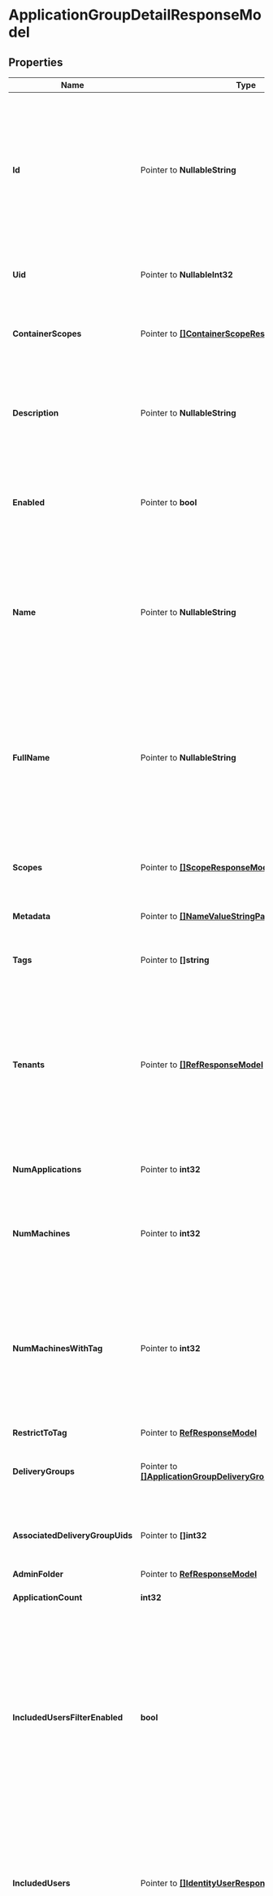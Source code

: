 # ApplicationGroupDetailResponseModel

## Properties

Name | Type | Description | Notes
------------ | ------------- | ------------- | -------------
**Id** | Pointer to **NullableString** | Id of the application group. Used to be: Uuid Needs to be globally unique This is likely to contain a guid but the property type should be string for future flexibility | [optional] 
**Uid** | Pointer to **NullableInt32** | &#x60;DEPRECATED.  Use &lt;see cref&#x3D;&#39;Id&#39;/&gt;.&#x60; DEPRECATED. Use Id. | [optional] 
**ContainerScopes** | Pointer to [**[]ContainerScopeResponseModel**](ContainerScopeResponseModel.md) | Delegated admin scopes in which the containers of the application group reside. | [optional] 
**Description** | Pointer to **NullableString** | Description of the application group. As with other facets of application groups, the description is not visible to end users. | [optional] 
**Enabled** | Pointer to **bool** | Indicates whether or not the applications in this application group can be launched. | [optional] 
**Name** | Pointer to **NullableString** | Simple administrative name of application group within parent admin folder (if any). This property is not guaranteed unique across all application groups. | [optional] 
**FullName** | Pointer to **NullableString** | Name of this application group. The name uniquely identifies the application group within the site. As with other facets of application groups, the name is not visible to end users. | [optional] 
**Scopes** | Pointer to [**[]ScopeResponseModel**](ScopeResponseModel.md) | The list of the delegated admin scopes to which the application group belongs. | [optional] 
**Metadata** | Pointer to [**[]NameValueStringPairModel**](NameValueStringPairModel.md) | The metadata of application group. | [optional] 
**Tags** | Pointer to **[]string** | Tags associated with this application group. | [optional] 
**Tenants** | Pointer to [**[]RefResponseModel**](RefResponseModel.md) | The tenant(s) that the application group is assigned to.  If &#x60;null&#x60;, the application group is not assigned to tenants, and may be used by any tenant, including future added tenants. | [optional] 
**NumApplications** | Pointer to **int32** | Number of applications present in the application group. | [optional] 
**NumMachines** | Pointer to **int32** | Number of machines capable of hosting the applications in the application group. | [optional] 
**NumMachinesWithTag** | Pointer to **int32** | Total number of machines across all desktop groups on which the application group is published, and which are tagged with the tag given by the RestrictToTag property. | [optional] 
**RestrictToTag** | Pointer to [**RefResponseModel**](RefResponseModel.md) |  | [optional] 
**DeliveryGroups** | Pointer to [**[]ApplicationGroupDeliveryGroupRefResponseModel**](ApplicationGroupDeliveryGroupRefResponseModel.md) | Delivery groups associated with the application group. | [optional] 
**AssociatedDeliveryGroupUids** | Pointer to **[]int32** | Delivery group uids associated with the application group. | [optional] 
**AdminFolder** | Pointer to [**RefResponseModel**](RefResponseModel.md) |  | [optional] 
**ApplicationCount** | **int32** | Number of applications in the group. | 
**IncludedUsersFilterEnabled** | **bool** | Indicates whether the IncludedUsers filter is enabled.  If the filter is disabled then any user who satisfies the requirements of the delivery group&#39;s access polic(ies) is implicitly granted access to the applications in the application group. | 
**IncludedUsers** | Pointer to [**[]IdentityUserResponseModel**](IdentityUserResponseModel.md) | The included users filter of the application group; that is, the users and groups who are explicitly granted access to the applications in the application group. | [optional] 
**SessionSharingEnabled** | **bool** | Whether applications in this application group can share sessions with applications in other application groups (or with applications that are not a member of an application group). | 
**TotalMachines** | **int32** | Total number of machines across all delivery groups on which the application group is published. | 

## Methods

### NewApplicationGroupDetailResponseModel

`func NewApplicationGroupDetailResponseModel(applicationCount int32, includedUsersFilterEnabled bool, sessionSharingEnabled bool, totalMachines int32, ) *ApplicationGroupDetailResponseModel`

NewApplicationGroupDetailResponseModel instantiates a new ApplicationGroupDetailResponseModel object
This constructor will assign default values to properties that have it defined,
and makes sure properties required by API are set, but the set of arguments
will change when the set of required properties is changed

### NewApplicationGroupDetailResponseModelWithDefaults

`func NewApplicationGroupDetailResponseModelWithDefaults() *ApplicationGroupDetailResponseModel`

NewApplicationGroupDetailResponseModelWithDefaults instantiates a new ApplicationGroupDetailResponseModel object
This constructor will only assign default values to properties that have it defined,
but it doesn't guarantee that properties required by API are set

### GetId

`func (o *ApplicationGroupDetailResponseModel) GetId() string`

GetId returns the Id field if non-nil, zero value otherwise.

### GetIdOk

`func (o *ApplicationGroupDetailResponseModel) GetIdOk() (*string, bool)`

GetIdOk returns a tuple with the Id field if it's non-nil, zero value otherwise
and a boolean to check if the value has been set.

### SetId

`func (o *ApplicationGroupDetailResponseModel) SetId(v string)`

SetId sets Id field to given value.

### HasId

`func (o *ApplicationGroupDetailResponseModel) HasId() bool`

HasId returns a boolean if a field has been set.

### SetIdNil

`func (o *ApplicationGroupDetailResponseModel) SetIdNil(b bool)`

 SetIdNil sets the value for Id to be an explicit nil

### UnsetId
`func (o *ApplicationGroupDetailResponseModel) UnsetId()`

UnsetId ensures that no value is present for Id, not even an explicit nil
### GetUid

`func (o *ApplicationGroupDetailResponseModel) GetUid() int32`

GetUid returns the Uid field if non-nil, zero value otherwise.

### GetUidOk

`func (o *ApplicationGroupDetailResponseModel) GetUidOk() (*int32, bool)`

GetUidOk returns a tuple with the Uid field if it's non-nil, zero value otherwise
and a boolean to check if the value has been set.

### SetUid

`func (o *ApplicationGroupDetailResponseModel) SetUid(v int32)`

SetUid sets Uid field to given value.

### HasUid

`func (o *ApplicationGroupDetailResponseModel) HasUid() bool`

HasUid returns a boolean if a field has been set.

### SetUidNil

`func (o *ApplicationGroupDetailResponseModel) SetUidNil(b bool)`

 SetUidNil sets the value for Uid to be an explicit nil

### UnsetUid
`func (o *ApplicationGroupDetailResponseModel) UnsetUid()`

UnsetUid ensures that no value is present for Uid, not even an explicit nil
### GetContainerScopes

`func (o *ApplicationGroupDetailResponseModel) GetContainerScopes() []ContainerScopeResponseModel`

GetContainerScopes returns the ContainerScopes field if non-nil, zero value otherwise.

### GetContainerScopesOk

`func (o *ApplicationGroupDetailResponseModel) GetContainerScopesOk() (*[]ContainerScopeResponseModel, bool)`

GetContainerScopesOk returns a tuple with the ContainerScopes field if it's non-nil, zero value otherwise
and a boolean to check if the value has been set.

### SetContainerScopes

`func (o *ApplicationGroupDetailResponseModel) SetContainerScopes(v []ContainerScopeResponseModel)`

SetContainerScopes sets ContainerScopes field to given value.

### HasContainerScopes

`func (o *ApplicationGroupDetailResponseModel) HasContainerScopes() bool`

HasContainerScopes returns a boolean if a field has been set.

### SetContainerScopesNil

`func (o *ApplicationGroupDetailResponseModel) SetContainerScopesNil(b bool)`

 SetContainerScopesNil sets the value for ContainerScopes to be an explicit nil

### UnsetContainerScopes
`func (o *ApplicationGroupDetailResponseModel) UnsetContainerScopes()`

UnsetContainerScopes ensures that no value is present for ContainerScopes, not even an explicit nil
### GetDescription

`func (o *ApplicationGroupDetailResponseModel) GetDescription() string`

GetDescription returns the Description field if non-nil, zero value otherwise.

### GetDescriptionOk

`func (o *ApplicationGroupDetailResponseModel) GetDescriptionOk() (*string, bool)`

GetDescriptionOk returns a tuple with the Description field if it's non-nil, zero value otherwise
and a boolean to check if the value has been set.

### SetDescription

`func (o *ApplicationGroupDetailResponseModel) SetDescription(v string)`

SetDescription sets Description field to given value.

### HasDescription

`func (o *ApplicationGroupDetailResponseModel) HasDescription() bool`

HasDescription returns a boolean if a field has been set.

### SetDescriptionNil

`func (o *ApplicationGroupDetailResponseModel) SetDescriptionNil(b bool)`

 SetDescriptionNil sets the value for Description to be an explicit nil

### UnsetDescription
`func (o *ApplicationGroupDetailResponseModel) UnsetDescription()`

UnsetDescription ensures that no value is present for Description, not even an explicit nil
### GetEnabled

`func (o *ApplicationGroupDetailResponseModel) GetEnabled() bool`

GetEnabled returns the Enabled field if non-nil, zero value otherwise.

### GetEnabledOk

`func (o *ApplicationGroupDetailResponseModel) GetEnabledOk() (*bool, bool)`

GetEnabledOk returns a tuple with the Enabled field if it's non-nil, zero value otherwise
and a boolean to check if the value has been set.

### SetEnabled

`func (o *ApplicationGroupDetailResponseModel) SetEnabled(v bool)`

SetEnabled sets Enabled field to given value.

### HasEnabled

`func (o *ApplicationGroupDetailResponseModel) HasEnabled() bool`

HasEnabled returns a boolean if a field has been set.

### GetName

`func (o *ApplicationGroupDetailResponseModel) GetName() string`

GetName returns the Name field if non-nil, zero value otherwise.

### GetNameOk

`func (o *ApplicationGroupDetailResponseModel) GetNameOk() (*string, bool)`

GetNameOk returns a tuple with the Name field if it's non-nil, zero value otherwise
and a boolean to check if the value has been set.

### SetName

`func (o *ApplicationGroupDetailResponseModel) SetName(v string)`

SetName sets Name field to given value.

### HasName

`func (o *ApplicationGroupDetailResponseModel) HasName() bool`

HasName returns a boolean if a field has been set.

### SetNameNil

`func (o *ApplicationGroupDetailResponseModel) SetNameNil(b bool)`

 SetNameNil sets the value for Name to be an explicit nil

### UnsetName
`func (o *ApplicationGroupDetailResponseModel) UnsetName()`

UnsetName ensures that no value is present for Name, not even an explicit nil
### GetFullName

`func (o *ApplicationGroupDetailResponseModel) GetFullName() string`

GetFullName returns the FullName field if non-nil, zero value otherwise.

### GetFullNameOk

`func (o *ApplicationGroupDetailResponseModel) GetFullNameOk() (*string, bool)`

GetFullNameOk returns a tuple with the FullName field if it's non-nil, zero value otherwise
and a boolean to check if the value has been set.

### SetFullName

`func (o *ApplicationGroupDetailResponseModel) SetFullName(v string)`

SetFullName sets FullName field to given value.

### HasFullName

`func (o *ApplicationGroupDetailResponseModel) HasFullName() bool`

HasFullName returns a boolean if a field has been set.

### SetFullNameNil

`func (o *ApplicationGroupDetailResponseModel) SetFullNameNil(b bool)`

 SetFullNameNil sets the value for FullName to be an explicit nil

### UnsetFullName
`func (o *ApplicationGroupDetailResponseModel) UnsetFullName()`

UnsetFullName ensures that no value is present for FullName, not even an explicit nil
### GetScopes

`func (o *ApplicationGroupDetailResponseModel) GetScopes() []ScopeResponseModel`

GetScopes returns the Scopes field if non-nil, zero value otherwise.

### GetScopesOk

`func (o *ApplicationGroupDetailResponseModel) GetScopesOk() (*[]ScopeResponseModel, bool)`

GetScopesOk returns a tuple with the Scopes field if it's non-nil, zero value otherwise
and a boolean to check if the value has been set.

### SetScopes

`func (o *ApplicationGroupDetailResponseModel) SetScopes(v []ScopeResponseModel)`

SetScopes sets Scopes field to given value.

### HasScopes

`func (o *ApplicationGroupDetailResponseModel) HasScopes() bool`

HasScopes returns a boolean if a field has been set.

### SetScopesNil

`func (o *ApplicationGroupDetailResponseModel) SetScopesNil(b bool)`

 SetScopesNil sets the value for Scopes to be an explicit nil

### UnsetScopes
`func (o *ApplicationGroupDetailResponseModel) UnsetScopes()`

UnsetScopes ensures that no value is present for Scopes, not even an explicit nil
### GetMetadata

`func (o *ApplicationGroupDetailResponseModel) GetMetadata() []NameValueStringPairModel`

GetMetadata returns the Metadata field if non-nil, zero value otherwise.

### GetMetadataOk

`func (o *ApplicationGroupDetailResponseModel) GetMetadataOk() (*[]NameValueStringPairModel, bool)`

GetMetadataOk returns a tuple with the Metadata field if it's non-nil, zero value otherwise
and a boolean to check if the value has been set.

### SetMetadata

`func (o *ApplicationGroupDetailResponseModel) SetMetadata(v []NameValueStringPairModel)`

SetMetadata sets Metadata field to given value.

### HasMetadata

`func (o *ApplicationGroupDetailResponseModel) HasMetadata() bool`

HasMetadata returns a boolean if a field has been set.

### SetMetadataNil

`func (o *ApplicationGroupDetailResponseModel) SetMetadataNil(b bool)`

 SetMetadataNil sets the value for Metadata to be an explicit nil

### UnsetMetadata
`func (o *ApplicationGroupDetailResponseModel) UnsetMetadata()`

UnsetMetadata ensures that no value is present for Metadata, not even an explicit nil
### GetTags

`func (o *ApplicationGroupDetailResponseModel) GetTags() []string`

GetTags returns the Tags field if non-nil, zero value otherwise.

### GetTagsOk

`func (o *ApplicationGroupDetailResponseModel) GetTagsOk() (*[]string, bool)`

GetTagsOk returns a tuple with the Tags field if it's non-nil, zero value otherwise
and a boolean to check if the value has been set.

### SetTags

`func (o *ApplicationGroupDetailResponseModel) SetTags(v []string)`

SetTags sets Tags field to given value.

### HasTags

`func (o *ApplicationGroupDetailResponseModel) HasTags() bool`

HasTags returns a boolean if a field has been set.

### SetTagsNil

`func (o *ApplicationGroupDetailResponseModel) SetTagsNil(b bool)`

 SetTagsNil sets the value for Tags to be an explicit nil

### UnsetTags
`func (o *ApplicationGroupDetailResponseModel) UnsetTags()`

UnsetTags ensures that no value is present for Tags, not even an explicit nil
### GetTenants

`func (o *ApplicationGroupDetailResponseModel) GetTenants() []RefResponseModel`

GetTenants returns the Tenants field if non-nil, zero value otherwise.

### GetTenantsOk

`func (o *ApplicationGroupDetailResponseModel) GetTenantsOk() (*[]RefResponseModel, bool)`

GetTenantsOk returns a tuple with the Tenants field if it's non-nil, zero value otherwise
and a boolean to check if the value has been set.

### SetTenants

`func (o *ApplicationGroupDetailResponseModel) SetTenants(v []RefResponseModel)`

SetTenants sets Tenants field to given value.

### HasTenants

`func (o *ApplicationGroupDetailResponseModel) HasTenants() bool`

HasTenants returns a boolean if a field has been set.

### SetTenantsNil

`func (o *ApplicationGroupDetailResponseModel) SetTenantsNil(b bool)`

 SetTenantsNil sets the value for Tenants to be an explicit nil

### UnsetTenants
`func (o *ApplicationGroupDetailResponseModel) UnsetTenants()`

UnsetTenants ensures that no value is present for Tenants, not even an explicit nil
### GetNumApplications

`func (o *ApplicationGroupDetailResponseModel) GetNumApplications() int32`

GetNumApplications returns the NumApplications field if non-nil, zero value otherwise.

### GetNumApplicationsOk

`func (o *ApplicationGroupDetailResponseModel) GetNumApplicationsOk() (*int32, bool)`

GetNumApplicationsOk returns a tuple with the NumApplications field if it's non-nil, zero value otherwise
and a boolean to check if the value has been set.

### SetNumApplications

`func (o *ApplicationGroupDetailResponseModel) SetNumApplications(v int32)`

SetNumApplications sets NumApplications field to given value.

### HasNumApplications

`func (o *ApplicationGroupDetailResponseModel) HasNumApplications() bool`

HasNumApplications returns a boolean if a field has been set.

### GetNumMachines

`func (o *ApplicationGroupDetailResponseModel) GetNumMachines() int32`

GetNumMachines returns the NumMachines field if non-nil, zero value otherwise.

### GetNumMachinesOk

`func (o *ApplicationGroupDetailResponseModel) GetNumMachinesOk() (*int32, bool)`

GetNumMachinesOk returns a tuple with the NumMachines field if it's non-nil, zero value otherwise
and a boolean to check if the value has been set.

### SetNumMachines

`func (o *ApplicationGroupDetailResponseModel) SetNumMachines(v int32)`

SetNumMachines sets NumMachines field to given value.

### HasNumMachines

`func (o *ApplicationGroupDetailResponseModel) HasNumMachines() bool`

HasNumMachines returns a boolean if a field has been set.

### GetNumMachinesWithTag

`func (o *ApplicationGroupDetailResponseModel) GetNumMachinesWithTag() int32`

GetNumMachinesWithTag returns the NumMachinesWithTag field if non-nil, zero value otherwise.

### GetNumMachinesWithTagOk

`func (o *ApplicationGroupDetailResponseModel) GetNumMachinesWithTagOk() (*int32, bool)`

GetNumMachinesWithTagOk returns a tuple with the NumMachinesWithTag field if it's non-nil, zero value otherwise
and a boolean to check if the value has been set.

### SetNumMachinesWithTag

`func (o *ApplicationGroupDetailResponseModel) SetNumMachinesWithTag(v int32)`

SetNumMachinesWithTag sets NumMachinesWithTag field to given value.

### HasNumMachinesWithTag

`func (o *ApplicationGroupDetailResponseModel) HasNumMachinesWithTag() bool`

HasNumMachinesWithTag returns a boolean if a field has been set.

### GetRestrictToTag

`func (o *ApplicationGroupDetailResponseModel) GetRestrictToTag() RefResponseModel`

GetRestrictToTag returns the RestrictToTag field if non-nil, zero value otherwise.

### GetRestrictToTagOk

`func (o *ApplicationGroupDetailResponseModel) GetRestrictToTagOk() (*RefResponseModel, bool)`

GetRestrictToTagOk returns a tuple with the RestrictToTag field if it's non-nil, zero value otherwise
and a boolean to check if the value has been set.

### SetRestrictToTag

`func (o *ApplicationGroupDetailResponseModel) SetRestrictToTag(v RefResponseModel)`

SetRestrictToTag sets RestrictToTag field to given value.

### HasRestrictToTag

`func (o *ApplicationGroupDetailResponseModel) HasRestrictToTag() bool`

HasRestrictToTag returns a boolean if a field has been set.

### GetDeliveryGroups

`func (o *ApplicationGroupDetailResponseModel) GetDeliveryGroups() []ApplicationGroupDeliveryGroupRefResponseModel`

GetDeliveryGroups returns the DeliveryGroups field if non-nil, zero value otherwise.

### GetDeliveryGroupsOk

`func (o *ApplicationGroupDetailResponseModel) GetDeliveryGroupsOk() (*[]ApplicationGroupDeliveryGroupRefResponseModel, bool)`

GetDeliveryGroupsOk returns a tuple with the DeliveryGroups field if it's non-nil, zero value otherwise
and a boolean to check if the value has been set.

### SetDeliveryGroups

`func (o *ApplicationGroupDetailResponseModel) SetDeliveryGroups(v []ApplicationGroupDeliveryGroupRefResponseModel)`

SetDeliveryGroups sets DeliveryGroups field to given value.

### HasDeliveryGroups

`func (o *ApplicationGroupDetailResponseModel) HasDeliveryGroups() bool`

HasDeliveryGroups returns a boolean if a field has been set.

### SetDeliveryGroupsNil

`func (o *ApplicationGroupDetailResponseModel) SetDeliveryGroupsNil(b bool)`

 SetDeliveryGroupsNil sets the value for DeliveryGroups to be an explicit nil

### UnsetDeliveryGroups
`func (o *ApplicationGroupDetailResponseModel) UnsetDeliveryGroups()`

UnsetDeliveryGroups ensures that no value is present for DeliveryGroups, not even an explicit nil
### GetAssociatedDeliveryGroupUids

`func (o *ApplicationGroupDetailResponseModel) GetAssociatedDeliveryGroupUids() []int32`

GetAssociatedDeliveryGroupUids returns the AssociatedDeliveryGroupUids field if non-nil, zero value otherwise.

### GetAssociatedDeliveryGroupUidsOk

`func (o *ApplicationGroupDetailResponseModel) GetAssociatedDeliveryGroupUidsOk() (*[]int32, bool)`

GetAssociatedDeliveryGroupUidsOk returns a tuple with the AssociatedDeliveryGroupUids field if it's non-nil, zero value otherwise
and a boolean to check if the value has been set.

### SetAssociatedDeliveryGroupUids

`func (o *ApplicationGroupDetailResponseModel) SetAssociatedDeliveryGroupUids(v []int32)`

SetAssociatedDeliveryGroupUids sets AssociatedDeliveryGroupUids field to given value.

### HasAssociatedDeliveryGroupUids

`func (o *ApplicationGroupDetailResponseModel) HasAssociatedDeliveryGroupUids() bool`

HasAssociatedDeliveryGroupUids returns a boolean if a field has been set.

### SetAssociatedDeliveryGroupUidsNil

`func (o *ApplicationGroupDetailResponseModel) SetAssociatedDeliveryGroupUidsNil(b bool)`

 SetAssociatedDeliveryGroupUidsNil sets the value for AssociatedDeliveryGroupUids to be an explicit nil

### UnsetAssociatedDeliveryGroupUids
`func (o *ApplicationGroupDetailResponseModel) UnsetAssociatedDeliveryGroupUids()`

UnsetAssociatedDeliveryGroupUids ensures that no value is present for AssociatedDeliveryGroupUids, not even an explicit nil
### GetAdminFolder

`func (o *ApplicationGroupDetailResponseModel) GetAdminFolder() RefResponseModel`

GetAdminFolder returns the AdminFolder field if non-nil, zero value otherwise.

### GetAdminFolderOk

`func (o *ApplicationGroupDetailResponseModel) GetAdminFolderOk() (*RefResponseModel, bool)`

GetAdminFolderOk returns a tuple with the AdminFolder field if it's non-nil, zero value otherwise
and a boolean to check if the value has been set.

### SetAdminFolder

`func (o *ApplicationGroupDetailResponseModel) SetAdminFolder(v RefResponseModel)`

SetAdminFolder sets AdminFolder field to given value.

### HasAdminFolder

`func (o *ApplicationGroupDetailResponseModel) HasAdminFolder() bool`

HasAdminFolder returns a boolean if a field has been set.

### GetApplicationCount

`func (o *ApplicationGroupDetailResponseModel) GetApplicationCount() int32`

GetApplicationCount returns the ApplicationCount field if non-nil, zero value otherwise.

### GetApplicationCountOk

`func (o *ApplicationGroupDetailResponseModel) GetApplicationCountOk() (*int32, bool)`

GetApplicationCountOk returns a tuple with the ApplicationCount field if it's non-nil, zero value otherwise
and a boolean to check if the value has been set.

### SetApplicationCount

`func (o *ApplicationGroupDetailResponseModel) SetApplicationCount(v int32)`

SetApplicationCount sets ApplicationCount field to given value.


### GetIncludedUsersFilterEnabled

`func (o *ApplicationGroupDetailResponseModel) GetIncludedUsersFilterEnabled() bool`

GetIncludedUsersFilterEnabled returns the IncludedUsersFilterEnabled field if non-nil, zero value otherwise.

### GetIncludedUsersFilterEnabledOk

`func (o *ApplicationGroupDetailResponseModel) GetIncludedUsersFilterEnabledOk() (*bool, bool)`

GetIncludedUsersFilterEnabledOk returns a tuple with the IncludedUsersFilterEnabled field if it's non-nil, zero value otherwise
and a boolean to check if the value has been set.

### SetIncludedUsersFilterEnabled

`func (o *ApplicationGroupDetailResponseModel) SetIncludedUsersFilterEnabled(v bool)`

SetIncludedUsersFilterEnabled sets IncludedUsersFilterEnabled field to given value.


### GetIncludedUsers

`func (o *ApplicationGroupDetailResponseModel) GetIncludedUsers() []IdentityUserResponseModel`

GetIncludedUsers returns the IncludedUsers field if non-nil, zero value otherwise.

### GetIncludedUsersOk

`func (o *ApplicationGroupDetailResponseModel) GetIncludedUsersOk() (*[]IdentityUserResponseModel, bool)`

GetIncludedUsersOk returns a tuple with the IncludedUsers field if it's non-nil, zero value otherwise
and a boolean to check if the value has been set.

### SetIncludedUsers

`func (o *ApplicationGroupDetailResponseModel) SetIncludedUsers(v []IdentityUserResponseModel)`

SetIncludedUsers sets IncludedUsers field to given value.

### HasIncludedUsers

`func (o *ApplicationGroupDetailResponseModel) HasIncludedUsers() bool`

HasIncludedUsers returns a boolean if a field has been set.

### SetIncludedUsersNil

`func (o *ApplicationGroupDetailResponseModel) SetIncludedUsersNil(b bool)`

 SetIncludedUsersNil sets the value for IncludedUsers to be an explicit nil

### UnsetIncludedUsers
`func (o *ApplicationGroupDetailResponseModel) UnsetIncludedUsers()`

UnsetIncludedUsers ensures that no value is present for IncludedUsers, not even an explicit nil
### GetSessionSharingEnabled

`func (o *ApplicationGroupDetailResponseModel) GetSessionSharingEnabled() bool`

GetSessionSharingEnabled returns the SessionSharingEnabled field if non-nil, zero value otherwise.

### GetSessionSharingEnabledOk

`func (o *ApplicationGroupDetailResponseModel) GetSessionSharingEnabledOk() (*bool, bool)`

GetSessionSharingEnabledOk returns a tuple with the SessionSharingEnabled field if it's non-nil, zero value otherwise
and a boolean to check if the value has been set.

### SetSessionSharingEnabled

`func (o *ApplicationGroupDetailResponseModel) SetSessionSharingEnabled(v bool)`

SetSessionSharingEnabled sets SessionSharingEnabled field to given value.


### GetTotalMachines

`func (o *ApplicationGroupDetailResponseModel) GetTotalMachines() int32`

GetTotalMachines returns the TotalMachines field if non-nil, zero value otherwise.

### GetTotalMachinesOk

`func (o *ApplicationGroupDetailResponseModel) GetTotalMachinesOk() (*int32, bool)`

GetTotalMachinesOk returns a tuple with the TotalMachines field if it's non-nil, zero value otherwise
and a boolean to check if the value has been set.

### SetTotalMachines

`func (o *ApplicationGroupDetailResponseModel) SetTotalMachines(v int32)`

SetTotalMachines sets TotalMachines field to given value.



[[Back to Model list]](../README.md#documentation-for-models) [[Back to API list]](../README.md#documentation-for-api-endpoints) [[Back to README]](../README.md)


